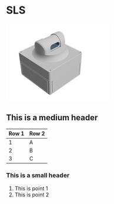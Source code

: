 # SLS

![Et bilde som inneholder projektor Automatisk generert beskrivelse](./media/d60b02608f13a977d33e24614970fae3.png)

## This is a medium header

| **Row 1** | **Row 2** |
|-----------|-----------|
| 1         | A         |
| 2         | B         |
| 3         | C         |

### This is a small header

1.  This is point 1
2.  This is point 2
